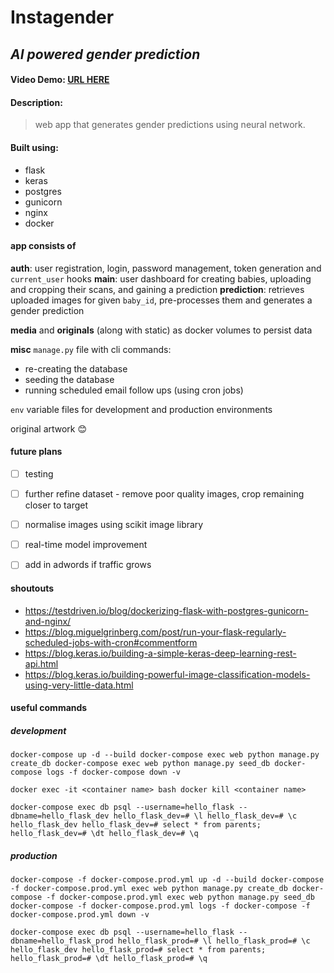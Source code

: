 # Instagender
## *AI powered gender prediction*

#### Video Demo:  [URL HERE](https://www.youtube.com/)
#### Description:
> web app that generates gender predictions using neural network.

#### Built using:
- flask
- keras
- postgres
- gunicorn
- nginx
- docker

#### app consists of
**auth**: user registration, login, password management, token generation and `current_user` hooks
**main**: user dashboard for creating babies, uploading and cropping their scans, and gaining a prediction
**prediction**: retrieves uploaded images for given `baby_id`, pre-processes them and generates a gender prediction

**media** and **originals** (along with static) as docker volumes to persist data

**misc**
`manage.py` file with cli commands:
- re-creating the database
- seeding the database
- running scheduled email follow ups (using cron jobs)

`env` variable files for development and production environments

original artwork :blush:

#### future plans
- [ ] testing
- [ ] further refine dataset - remove poor quality images, crop remaining closer to target
- [ ] normalise images using scikit image library
- [ ] real-time model improvement
- [ ] add in adwords if traffic grows


#### shoutouts
- https://testdriven.io/blog/dockerizing-flask-with-postgres-gunicorn-and-nginx/
- https://blog.miguelgrinberg.com/post/run-your-flask-regularly-scheduled-jobs-with-cron#commentform
- https://blog.keras.io/building-a-simple-keras-deep-learning-rest-api.html
- https://blog.keras.io/building-powerful-image-classification-models-using-very-little-data.html

#### useful commands

##### development

`docker-compose up -d --build
docker-compose exec web python manage.py create_db
docker-compose exec web python manage.py seed_db
docker-compose logs -f
docker-compose down -v`

`docker exec -it <container name> bash
docker kill <container name>`

`docker-compose exec db psql --username=hello_flask --dbname=hello_flask_dev
  hello_flask_dev=# \l
  hello_flask_dev=# \c hello_flask_dev
  hello_flask_dev=# select * from parents;
  hello_flask_dev=# \dt
  hello_flask_dev=# \q`

##### production

`docker-compose -f docker-compose.prod.yml up -d --build
docker-compose -f docker-compose.prod.yml exec web python manage.py create_db
docker-compose -f docker-compose.prod.yml exec web python manage.py seed_db
docker-compose -f docker-compose.prod.yml logs -f
docker-compose -f docker-compose.prod.yml down -v`

`docker-compose exec db psql --username=hello_flask --dbname=hello_flask_prod
hello_flask_prod=# \l
hello_flask_prod=# \c hello_flask_dev
hello_flask_prod=# select * from parents;
hello_flask_prod=# \dt
hello_flask_prod=# \q`

